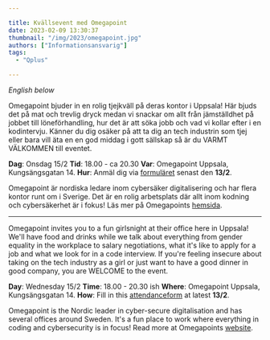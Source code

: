 ```yaml
---

title: Kvällsevent med Omegapoint
date: 2023-02-09 13:30:37
thumbnail: "/img/2023/omegapoint.jpg"
authors: ["Informationsansvarig"]
tags: 
  - "Qplus"

---
```

*English below*

Omegapoint bjuder in en rolig tjejkväll på deras kontor i Uppsala! Här bjuds det på mat och trevlig dryck medan vi snackar om allt från jämställdhet på jobbet till löneförhandling, hur det är att söka jobb och vad vi kollar efter i en kodintervju. Känner du dig osäker på att ta dig an tech industrin som tjej eller bara vill äta en en god middag i gott sällskap så är du VARMT VÄLKOMMEN till eventet.

**Dag**: Onsdag 15/2
**Tid**: 18.00 - ca 20.30
**Var**: Omegapoint Uppsala, Kungsängsgatan 14.
**Hur**: Anmäl dig via [formuläret]( https://forms.office.com/e/iZF12CyZkX) senast den **13/2**.

Omegapoint är nordiska ledare inom cybersäker digitalisering och har flera kontor runt om i Sverige. Det är en rolig arbetsplats där allt inom kodning och cybersäkerhet är i fokus! Läs mer på Omegapoints [hemsida]( https://omegapoint.se).
_____________

Omegapoint invites you to a fun girlsnight at their office here in Uppsala! We'll have food and drinks while we talk about everything from gender equality in the workplace to salary negotiations, what it's like to apply for a job and what we look for in a code interview. If you're feeling insecure about taking on the tech industry as a girl or just want to have a good dinner in good company, you are WELCOME to the event.

**Day**: Wednesday 15/2
**Time**: 18.00 - 20.30 ish
**Where**: Omegapoint Uppsala, Kungsängsgatan 14.
**How**: Fill in this [attendanceform]( https://forms.office.com/e/iZF12CyZkX) at latest **13/2**.

Omegapoint is the Nordic leader in cyber-secure digitalisation and has several offices around Sweden. It's a fun place to work where everything in coding and cybersecurity is in focus! Read more at Omegapoints [website]( https://omegapoint.se).